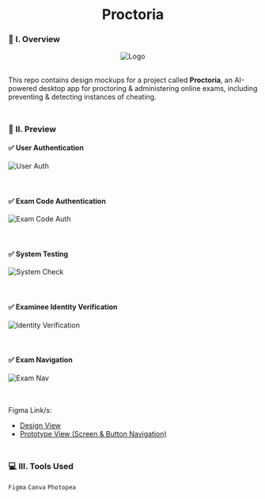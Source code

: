 <div align="center">
  <h1>Proctoria</h1>
</div>

### 🧐 I. Overview
<div align="center">
  <img src="https://github.com/m3mentomor1/Proctoria-Design/assets/95956735/c38971ce-6c8a-47e7-abb4-4a054ba04087" alt="Logo">
</div><br>

This repo contains design mockups for a project called **Proctoria**, an AI-powered desktop app for proctoring & administering online exams, including preventing & detecting instances of cheating.
<br><br>
##

### 👀 II. Preview

#### ✅ User Authentication

![User Auth](https://github.com/m3mentomor1/Proctoria-Design/assets/95956735/26e58be1-bd80-4efe-9734-0bb4b7057fca)
<br><br><br>

#### ✅ Exam Code Authentication

![Exam Code Auth](https://github.com/m3mentomor1/Proctoria-Design/assets/95956735/ba7e6572-c507-49fd-932d-2293234a73d9)
<br><br><br>

#### ✅ System Testing

![System Check](https://github.com/m3mentomor1/Proctoria-Design/assets/95956735/797c3a4b-336c-4e0a-bdca-eea5780b42f5)
<br><br><br>

#### ✅ Examinee Identity Verification

![Identity Verification](https://github.com/m3mentomor1/Proctoria-Design/assets/95956735/9c6aebe7-aef2-479d-a93f-da8eaf6d5824)
<br><br><br>

#### ✅ Exam Navigation

![Exam Nav](https://github.com/m3mentomor1/Proctoria-Design/assets/95956735/7b102f54-faba-487f-99de-0ffaca2cbee2)
<br><br><br>

Figma Link/s: 
- [Design View](https://www.figma.com/design/LVlXvapdXBiRD3BskzSDh5/Proctoria?node-id=0-1&t=kwSC5lnL8CM9ffoz-1)
- [Prototype View (Screen & Button Navigation)](https://www.figma.com/proto/LVlXvapdXBiRD3BskzSDh5/Proctoria?node-id=1-444&t=V01getr5BToyZiEI-1&scaling=scale-down&content-scaling=fixed&page-id=0%3A1&starting-point-node-id=1%3A444)
<br><br>
##

### 💻 III. Tools Used

``Figma`` ``Canva`` ``Photopea``
